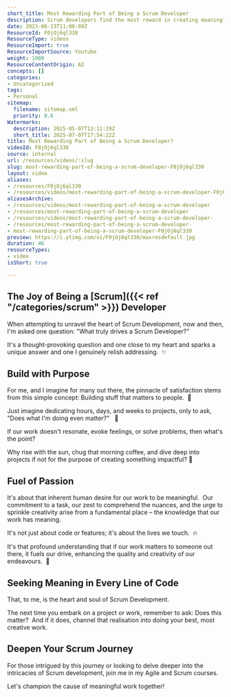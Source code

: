 ```yaml
---
short_title: Most Rewarding Part of Being a Scrum Developer
description: Scrum developers find the most reward in creating meaningful, impactful solutions that matter to people, driving passion, creativity, and purpose in their work.
date: 2023-06-23T11:00:09Z
ResourceId: F0jOj6ql330
ResourceType: videos
ResourceImport: true
ResourceImportSource: Youtube
weight: 1000
ResourceContentOrigin: AI
concepts: []
categories:
- Uncategorized
tags:
- Personal
sitemap:
  filename: sitemap.xml
  priority: 0.6
Watermarks:
  description: 2025-05-07T13:11:19Z
  short_title: 2025-07-07T17:54:22Z
title: Most Rewarding Part of Being a Scrum Developer?
videoId: F0jOj6ql330
source: internal
url: /resources/videos/:slug
slug: most-rewarding-part-of-being-a-scrum-developer-F0jOj6ql330
layout: video
aliases:
- /resources/F0jOj6ql330
- /resources/videos/most-rewarding-part-of-being-a-scrum-developer-F0jOj6ql330
aliasesArchive:
- /resources/videos/most-rewarding-part-of-being-a-scrum-developer
- /resources/most-rewarding-part-of-being-a-scrum-developer
- /resources/videos/most-rewarding-part-of-being-a-scrum-developer-
- /resources/most-rewarding-part-of-being-a-scrum-developer-
- most-rewarding-part-of-being-a-scrum-developer-F0jOj6ql330
preview: https://i.ytimg.com/vi/F0jOj6ql330/maxresdefault.jpg
duration: 46
resourceTypes:
- video
isShort: true

---
```

## The Joy of Being a [Scrum]({{< ref "/categories/scrum" >}}) Developer

When attempting to unravel the heart of Scrum Development, now and then, I'm asked one question: "What truly drives a Scrum Developer?"

It's a thought-provoking question and one close to my heart and sparks a unique answer and one I genuinely relish addressing.  ✨

## Build with Purpose

For me, and I imagine for many out there, the pinnacle of satisfaction stems from this simple concept: Building stuff that matters to people.  🔨 

Just imagine dedicating hours, days, and weeks to projects, only to ask, "Does what I'm doing even matter?"   🚀 

If our work doesn't resonate, evoke feelings, or solve problems, then what's the point?

Why rise with the sun, chug that morning coffee, and dive deep into projects if not for the purpose of creating something impactful? 🌟

## Fuel of Passion 

It's about that inherent human desire for our work to be meaningful.  Our commitment to a task, our zest to comprehend the nuances, and the urge to sprinkle creativity arise from a fundamental place – the knowledge that our work has meaning.

It's not just about code or features; it's about the lives we touch.  🔥

It's that profound understanding that if our work matters to someone out there, it fuels our drive, enhancing the quality and creativity of our endeavours.  🎯

## Seeking Meaning in Every Line of Code

That, to me, is the heart and soul of Scrum Development.

The next time you embark on a project or work, remember to ask: Does this matter?  And if it does, channel that realisation into doing your best, most creative work.

## Deepen Your Scrum Journey

For those intrigued by this journey or looking to delve deeper into the intricacies of Scrum development, join me in my Agile and Scrum courses.

Let's champion the cause of meaningful work together!
